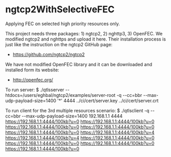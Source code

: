 # ngtcp2WithSelectiveFEC
Applying FEC on selected high priority resources only. 

This project needs three packages: 1) ngtcp2, 2) nghttp3, 3) OpenFEC.
We modified ngtcp2 and nghttps and upload it here. Their installation process is just like the instruction on the ngtcp2 GitHub page: 
  - https://github.com/ngtcp2/ngtcp2

We have not modified OpenFEC library and it can be downloaded and installed form its website: 
  - http://openfec.org/

To run server:
$ ./qtlsserver --htdocs=/users/eghbal/ngtcp2/examples/server-root -q --cc=bbr --max-udp-payload-size=1400  '*' 4444 ../ci/cert/server.key ../ci/cert/server.crt

To run client for the 3rd multiple resources scenario:
$ ./qtlsclient -q --cc=bbr --max-udp-payload-size=1400 192.168.1.1 4444 https://192.168.1.1:4444/100kb?u=0 https://192.168.1.1:4444/100kb?u=0 https://192.168.1.1:4444/100kb?u=0 https://192.168.1.1:4444/100kb?u=0 https://192.168.1.1:4444/100kb?u=0 https://192.168.1.1:4444/100kb?u=4 https://192.168.1.1:4444/100kb?u=4 https://192.168.1.1:4444/100kb?u=0 https://192.168.1.1:4444/100kb?u=0 https://192.168.1.1:4444/100kb?u=0 https://192.168.1.1:4444/100kb?u=0
